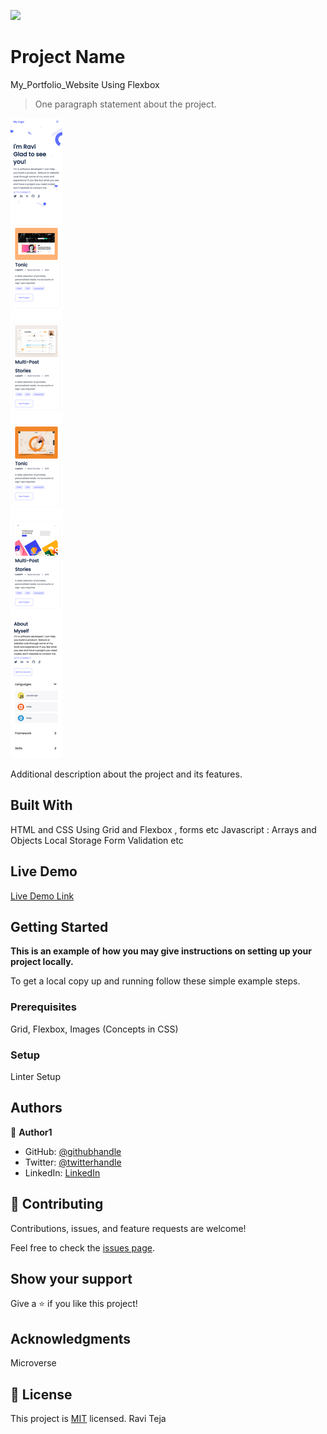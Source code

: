 ![](https://img.shields.io/badge/Microverse-blueviolet)

# Project Name
My_Portfolio_Website Using Flexbox

> One paragraph statement about the project.

![screenshot](./images/portfoli_website.png)

Additional description about the project and its features.

## Built With

HTML and CSS
Using Grid and Flexbox , forms etc
Javascript : Arrays and Objects
Local Storage
Form Validation etc

## Live Demo

[Live Demo Link](https://ravitejam9602.github.io/Portfolio/)



## Getting Started

**This is an example of how you may give instructions on setting up your project locally.**



To get a local copy up and running follow these simple example steps.

### Prerequisites
Grid, Flexbox, Images (Concepts in CSS)
### Setup
Linter Setup 


## Authors

👤 **Author1**

- GitHub: [@githubhandle](https://github.com/RaviTejaM9602/Portfolio)
- Twitter: [@twitterhandle](https://twitter.com/RaviTejaMekala1)
- LinkedIn: [LinkedIn](https://www.linkedin.com/in/ravi-teja-8499a31b9/)

## 🤝 Contributing

Contributions, issues, and feature requests are welcome!

Feel free to check the [issues page](../../issues/).

## Show your support

Give a ⭐️ if you like this project!

## Acknowledgments

Microverse

## 📝 License

This project is [MIT](./MIT.md) licensed.
Ravi Teja


